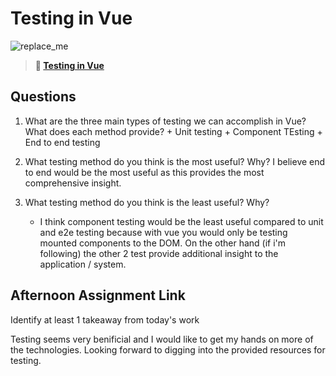 # Testing in Vue

![replace_me](https://codeworks.blob.core.windows.net/public/assets/img/illustrations/placeholder.svg)

> **📖 [Testing in Vue](https://codeworksacademy.com/fs-student-guide/resources/wk8-9/04-Vue-Testing)**

## Questions

1. What are the three main types of testing we can accomplish in Vue? What does each method provide? + Unit testing + Component TEsting + End to end testing

2. What testing method do you think is the most useful? Why?
   I believe end to end would be the most useful as this provides the most comprehensive insight.

3. What testing method do you think is the least useful? Why?
   - I think component testing would be the least useful compared to unit and e2e testing because with vue you would only be testing mounted components to the DOM. On the other hand (if i'm following) the other 2 test provide additional insight to the application / system.

## Afternoon Assignment Link

Identify at least 1 takeaway from today's work

Testing seems very benificial and I would like to get my hands on more of the technologies. Looking forward to digging into the provided resources for testing.
